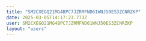 ```yaml
---
title: "SM2CXEGQ21MG4BPC7JZRMFND61WNJ50ES3ZCNRZKP"
date: 2025-03-05T14:17:23.773Z
user: SM2CXEGQ21MG4BPC7JZRMFND61WNJ50ES3ZCNRZKP
layout: "users"
---
```

    